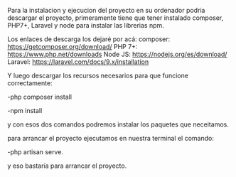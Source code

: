 Para la instalacion y ejecucion del proyecto en su ordenador podria descargar el proyecto, primeramente tiene que tener instalado composer, PHP7+, Laravel y node para instalar las librerias npm. 

Los enlaces de descarga los dejaré por acá: 
composer:
https://getcomposer.org/download/ 
PHP 7+:
https://www.php.net/downloads
Node JS:
https://nodejs.org/es/download/
Laravel:
https://laravel.com/docs/9.x/installation

Y luego descargar los recursos necesarios para que funcione correctamente:

-php composer install

-npm install

y con esos dos comandos podremos instalar los paquetes que neceitamos.

para arrancar el proyecto ejecutamos en nuestra terminal el comando: 

-php artisan serve.

y eso bastaría para arrancar el proyecto. 
